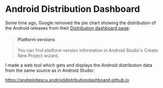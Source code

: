 # Android Distribution Dashboard

Some time ago, Google removed the pie chart showing the distribution of the Android releases from their [Distribution dashboard page](https://developer.android.com/about/dashboards):

> 
> #### <b>Platform versions</b>
> 
> You can find platform version information in Android Studio's Create New Project wizard.


I made a web tool which gets and displays the Android distribution data from the same source as in Android Studio:

https://andreinitescu.androiddistributiondashboard.github.io
